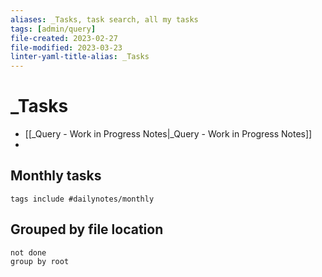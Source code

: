 ```yaml
---
aliases: _Tasks, task search, all my tasks
tags: [admin/query]
file-created: 2023-02-27
file-modified: 2023-03-23
linter-yaml-title-alias: _Tasks
---
```


# _Tasks

- [[_Query - Work in Progress Notes|_Query - Work in Progress Notes]]
- 

## Monthly tasks

```tasks
tags include #dailynotes/monthly
```

## Grouped by file location
```tasks  
not done
group by root
```
